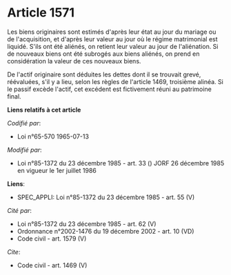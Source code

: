 # Article 1571

Les biens originaires sont estimés d'après leur état au jour du mariage ou de l'acquisition, et d'après leur valeur au jour
où le régime matrimonial est liquidé. S'ils ont été aliénés, on retient leur valeur au jour de l'aliénation. Si de nouveaux
biens ont été subrogés aux biens aliénés, on prend en considération la valeur de ces nouveaux biens. 

De l'actif originaire sont déduites les dettes dont il se trouvait grevé, réévaluées, s'il y a lieu, selon les règles de
l'article 1469, troisième alinéa. Si le passif excède l'actif, cet excédent est fictivement réuni au patrimoine final.

**Liens relatifs à cet article**

_Codifié par_:

  - Loi n°65-570 1965-07-13

_Modifié par_:

  - Loi n°85-1372 du 23 décembre 1985 - art. 33 () JORF 26 décembre 1985 en vigueur le 1er juillet 1986

**Liens**:

  - SPEC_APPLI: Loi n°85-1372 du 23 décembre 1985 - art. 55 (V)

_Cité par_:

  - Loi n°85-1372 du 23 décembre 1985 - art. 62 (V)
  - Ordonnance n°2002-1476 du 19 décembre 2002 - art. 10 (VD)
  - Code civil - art. 1579 (V)

_Cite_:

  - Code civil - art. 1469 (V)
